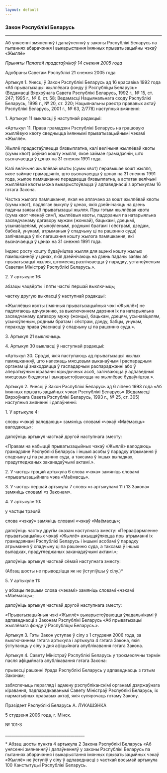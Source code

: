 ```yaml
---
layout: default
---
```


### Закон Рэспублікі Беларусь

****

<span class="underline"></span>

Аб унясенні змяненняў і дапаўненняў у законы Рэспублікі Беларусь па
пытаннях абарачэння і выкарыстання імянных прыватызацыйны чэкаў
«Жыллё»

*Прыняты Палатай прадстаўнікоў 14 снежня 2005 года*

Адобраны Саветам Рэспублікі 21 снежня 2005 года

Артыкул 1. Унесці ў Закон Рэспублікі Беларусь ад 16 красавіка 1992 года
«Аб прыватызацыі жыллёвага фонду ў Рэспубліцы Беларусь» (Ведамасці
Вярхоўнага Савета Рэспублікі Беларусь, 1992 г., № 15, ст. 247; 1995
г., № 6, ст. 58; Ведамасці Нацыянальнага сходу Рэспублікі Беларусь, 1998
г., № 20, ст. 220; Нацыянальны рэестр прававых актаў Рэспублікі
Беларусь, 2001 г., № 63, 2/778) наступныя змяненні:

1\. Артыкул 11 выкласці ў наступнай рэдакцыі:

«Артыкул 11. Права грамадзян Рэспублікі Беларусь на грашовую жыллёвую
квоту сведчыцца імяннымі прыватызацыйнымі чэкамі «Жыллё».

Жыллё прадастаўляецца бязвыплатна, калі велічыня жыллёвай квоты (сумы
квот) роўная кошту жылля, якое займае грамадзянін, што вызначаецца ў
цэнах на 31 снежня 1991 года.

Калі велічыня жыллёвай квоты (сумы квот) перавышае кошт жылля, якое
займае грамадзянін, што вызначаецца ў цэнах на 31 снежня 1991 года,
жылое памяшканне перадаецца бязвыплатна, а астатак велічыні жыллёвай
квоты можа выкарыстоўвацца ў адпаведнасці з артыкулам 16 гэтага
Закона.

Частка жылога памяшкання, якая не аплачана за кошт жыллёвай квоты (сумы
квот), падлягае выкупу ў цэнах, якія дзейнічаюць на дзень падачы заявы
аб прыватызацыі жылля. Пры гэтым жыллёвая квота (сума квот членаў
сям'і, жыллёвыя квоты, падораныя па натарыяльна засведчанаму
дагавору мужам (жонкай), бацькамі, дзецьмі, усынавіцелямі,
усыноўленымі, роднымі братамі і сёстрамі, дзедам, бабкай, унукамі,
атрыманыя ў спадчыну ці па рашэнню суда) залічваецца ў лік пагашэння
кошту жылога памяшкання, які вызначаецца ў цэнах на 31 снежня 1991
года.

Iндэкс росту кошту будаўніцтва жылля для ацэнкі кошту жылых памяшканняў
у цэнах, якія дзейнічаюць на дзень падачы заявы аб прыватызацыі жылля,
штомесяц разлічваецца ў парадку, устаноўленым Саветам Міністраў
Рэспублікі Беларусь.».

2\. У артыкуле 16:

абзацы чацвёрты і пяты часткі першай выключыць;

частку другую выкласці ў наступнай рэдакцыі:

«Жыллёвыя квоты (імянныя прыватызацыйныя чэкі «Жыллё») не падлягаюць
адчужэнню, за выключэннем дарэння іх па натарыяльна засведчанаму
дагавору мужу (жонцы), бацькам, дзецям, усынавіцелям, усыноўленым,
родным братам і сёстрам, дзеду, бабцы, унукам, пераходу права
ўласнасці ў спадчыну ці па рашэнню суда.».

3\. Артыкул 21 выключыць.

4\. Артыкул 30 выкласці ў наступнай рэдакцыі:

«Артыкул 30. Сродкі, якія паступаюць ад прыватызацыі жылых памяшканняў,
што належаць мясцовым выканаўчым і распарадчым органам ці знаходзяцца ў
гаспадарчым распараджэнні або ў аператыўным кіраванні юрыдычных асоб,
залічваюцца ў адпаведныя мясцовыя бюджэты і выкарыстоўваюцца на
жыллёвае будаўніцтва.».

Артыкул 2. Унесці ў Закон Рэспублікі Беларусь ад 6 ліпеня 1993 года «Аб
імянных прыватызацыйных чэках Рэспублікі Беларусь» (Ведамасці
Вярхоўнага Савета Рэспублікі Беларусь, 1993 г., № 25, ст. 305)
наступныя змяненні і дапаўненні:

1\. У артыкуле 4:

словы «чэкаў валодаюць» замяніць словамі «чэкаў «Маёмасць» валодаюць»;

дапоўніць артыкул часткай другой наступнага зместу:

«Правам на набыццё прыватызацыйных чэкаў «Жыллё» валодаюць грамадзяне
Рэспублікі Беларусь і іншыя асобы ў парадку атрымання ў спадчыну ці
па рашэнню суда, а таксама ў іншых выпадках, прадугледжаных
заканадаўчымі актамі.».

2\. У частцы трэцяй артыкула 6 слова «чэка» замяніць словамі
«прыватызацыйнага чэка «Маёмасць».

3\. У частцы першай артыкула 7 словы «з артыкуламі 11 і 13 Закона»
замяніць словамі «з Законам».

4\. У артыкуле 10:

у частцы трэцяй:

слова «чэкаў» замяніць словамі «чэкаў «Маёмасць»;

дапоўніць частку другім сказам наступнага зместу: «Пераафармленне
прыватызацыйных чэкаў «Жыллё» ажыццяўляецца пры атрыманні іх
грамадзянамі Рэспублікі Беларусь і іншымі асобамі ў парадку
атрымання ў спадчыну ці па рашэнню суда, а таксама ў іншых
выпадках, прадугледжаных заканадаўчымі актамі.»;

дапоўніць артыкул часткай сёмай наступнага зместу:

(Абзац шосты не прыводзіцца як не ўступіўшы ў сілу.)\*

5\. У артыкуле 11:

у абзацы першым слова «чэкамі» замяніць словамі «чэкамі «Маёмасць»;

дапоўніць артыкул часткай другой наступнага зместу:

«Прыватызацыйныя чэкі «Жыллё» выкарыстоўваюцца ўладальнікамі ў
адпаведнасці з Законам Рэспублікі Беларусь «Аб прыватызацыі
жыллёвага фонду ў Рэспубліцы Беларусь.».

Артыкул 3. Гэты Закон уступае ў сілу з 1 студзеня 2006 года, за
выключэннем гэтага артыкула і артыкула 4 гэтага Закона, якія
ўступаюць у сілу з дня афіцыйнага апублікавання гэтага Закона.

Артыкул 4. Савету Міністраў Рэспублікі Беларусь у трохмесячны тэрмін
пасля афіцыйнага апублікавання гэтага Закона:

прывесці рашэнні Урада Рэспублікі Беларусь у адпаведнасць з гэтым
Законам;

забяспечыць перагляд і адмену рэспубліканскімі органамі дзяржаўнага
кіравання, падпарадкаванымі Савету Міністраў Рэспублікі Беларусь,
іх нарматыўных прававых актаў, якія супярэчаць гэтаму Закону.

Прэзідэнт Рэспублікі Беларусь А. ЛУКАШЭНКА

5 студзеня 2006 года, г. Мінск.

№ 101-З

\_\_\_\_\_\_\_\_\_\_\_\_\_\_\_\_\_\_\_\_\_\_\_\_\_\_\_\_\_\_\_\_\_\_\_\_\_\_\_\_

\* Абзац шосты пункта 4 артыкула 2 Закона Рэспублікі Беларусь «Аб
унясенні змяненняў і дапаўненняў у законы Рэспублікі Беларусь па
пытаннях абарачэння і выкарыстання імянных прыватызацыйных чэкаў
«Жыллё» не ўступіў у сілу ў адпаведнасці з часткай восьмай
артыкула 100 Канстытуцыі Рэспублікі Беларусь.
